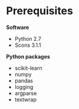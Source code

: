 # Prerequisites

**Software**
+ Python 2.7
+ Scons 3.1.1

**Python packages**
+ scikit-learn
+ numpy
+ pandas
+ logging
+ argparse
+ textwrap


